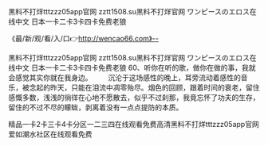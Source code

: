 黑料不打烊tttzzz05app官网
zztt1508.su黑料不打烊官网
ワンピースのエロス在线中文
日本一卡二卡3卡四卡免费老狼


《最/新/观/看/入/口👉http://wencao66.com》--

黑料不打烊tttzzz05app官网
zztt1508.su黑料不打烊官网
ワンピースのエロス在线中文
日本一卡二卡3卡四卡免费老狼
	60、听你在听的歌，做你在做的事，我就会感觉其实你就在我身边。
　　沉沦于这场感性的晚上，耳旁流动着感性的音乐，被念起的昨天，只能在泪流中凋零殆尽。烟色的回顾，跟着时间的衰老，留住感慨多数，浅浅的徜徉在心地不愿散去，似乎不过刹那，我竟忘怀了功夫的生存，留住的不过不尽的矇眬，剥离着没有一点点提防的本质。





精品一卡2卡三卡4卡分区一二三四在线观看免费高清黑料不打烊tttzzz05app官网爱如潮水社区在线观看免费
